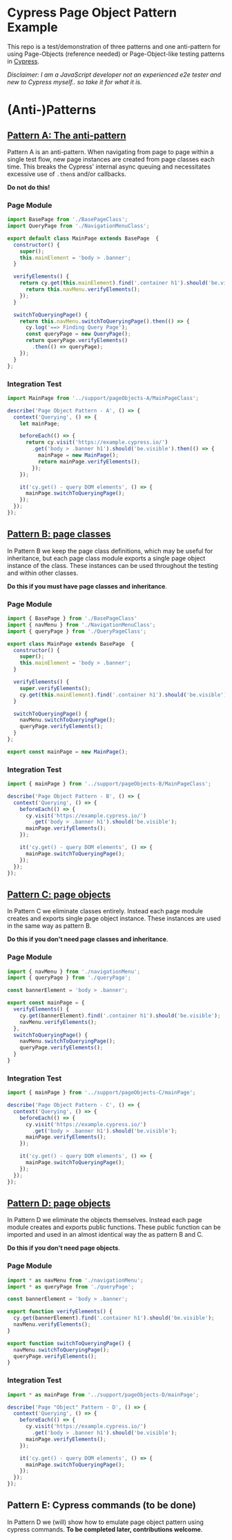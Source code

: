 # Cypress Page Object Pattern Example

This repo is a test/demonstration of three patterns and one anti-pattern for using Page-Objects  (reference needed) or Page-Object-like testing patterns in [Cypress](https://www.cypress.io/).

*Disclaimer: I am a JavaScript developer not an experienced e2e tester and new to Cypress myself.. so take it for what it is.*

# (Anti-)Patterns

## [Pattern A: The anti-pattern](cypress/integration/po-pattern-a.js)

Pattern A is an anti-pattern.  When navigating from page to page within a single test flow, new page instances are created from page classes each time.  This breaks the Cypress' internal async queuing and necessitates excessive use of `.then`s and/or callbacks.

**Do not do this!**

### Page Module

```js
import BasePage from './BasePageClass';
import QueryPage from './NavigationMenuClass';

export default class MainPage extends BasePage  {
  constructor() {
    super();
    this.mainElement = 'body > .banner';
  }

  verifyElements() {
    return cy.get(this.mainElement).find('.container h1').should('be.visible').then(() => {
      return this.navMenu.verifyElements();
    });
  }

  switchToQueryingPage() {
    return this.navMenu.switchToQueryingPage().then(() => {
      cy.log('==> Finding Query Page');
      const queryPage = new QueryPage();
      return queryPage.verifyElements()
        .then(() => queryPage);
    });
  }
};
```

### Integration Test

```js
import MainPage from '../support/pageObjects-A/MainPageClass';

describe('Page Object Pattern - A', () => {
  context('Querying', () => {
    let mainPage;

    beforeEach(() => {
      return cy.visit('https://example.cypress.io/')
        .get('body > .banner h1').should('be.visible').then(() => {
          mainPage = new MainPage();
          return mainPage.verifyElements();
        });
    });

    it('cy.get() - query DOM elements', () => {
      mainPage.switchToQueryingPage();
    });
  });
});
```

## [Pattern B: page classes](cypress/integration/po-pattern-a.js)

In Pattern B we keep the page class definitions, which may be useful for inheritance, but each page class module exports a single page object instance of the class.  These instances can be used throughout the testing and within other classes.

**Do this if you must have page classes and inheritance**.

### Page Module

```js
import { BasePage } from './BasePageClass'
import { navMenu } from './NavigationMenuClass';
import { queryPage } from './QueryPageClass';

export class MainPage extends BasePage  {
  constructor() {
    super();
    this.mainElement = 'body > .banner';
  }

  verifyElements() {
    super.verifyElements();
    cy.get(this.mainElement).find('.container h1').should('be.visible');
  }

  switchToQueryingPage() {
    navMenu.switchToQueryingPage();
    queryPage.verifyElements();
  }
};

export const mainPage = new MainPage();
```

### Integration Test

```js
import { mainPage } from '../support/pageObjects-B/MainPageClass';

describe('Page Object Pattern - B', () => {
  context('Querying', () => {
    beforeEach(() => {
      cy.visit('https://example.cypress.io/')
        .get('body > .banner h1').should('be.visible');
      mainPage.verifyElements();
    });

    it('cy.get() - query DOM elements', () => {
      mainPage.switchToQueryingPage();
    });
  });
});
```

## [Pattern C: page objects](cypress/integration/po-pattern-a.js)

In Pattern C we eliminate classes entirely.  Instead each page module creates and exports single page object instance. These instances are used in the same way as pattern B.

**Do this if you don't need page classes and inheritance**.

### Page Module

```js
import { navMenu } from './navigationMenu';
import { queryPage } from './queryPage';

const bannerElement = 'body > .banner';

export const mainPage = {
  verifyElements() {
    cy.get(bannerElement).find('.container h1').should('be.visible');
    navMenu.verifyElements();
  },
  switchToQueryingPage() {
    navMenu.switchToQueryingPage();
    queryPage.verifyElements();
  }
}
```

### Integration Test

```js
import { mainPage } from '../support/pageObjects-C/mainPage';

describe('Page Object Pattern - C', () => {
  context('Querying', () => {
    beforeEach(() => {
      cy.visit('https://example.cypress.io/')
        .get('body > .banner h1').should('be.visible');
      mainPage.verifyElements();
    });

    it('cy.get() - query DOM elements', () => {
      mainPage.switchToQueryingPage();
    });
  });
});
```

## [Pattern D: page objects](cypress/integration/po-pattern-d.js)

In Pattern D we eliminate the objects themselves.  Instead each page module creates and exports public functions. These public function can be imported and used in an almost identical way the as pattern B and C.

**Do this if you don't need page objects**.

### Page Module

```js
import * as navMenu from './navigationMenu';
import * as queryPage from './queryPage';

const bannerElement = 'body > .banner';

export function verifyElements() {
  cy.get(bannerElement).find('.container h1').should('be.visible');
  navMenu.verifyElements();
}

export function switchToQueryingPage() {
  navMenu.switchToQueryingPage();
  queryPage.verifyElements();
}
```

### Integration Test

```js
import * as mainPage from '../support/pageObjects-D/mainPage';

describe('Page "Object" Pattern - D', () => {
  context('Querying', () => {
    beforeEach(() => {
      cy.visit('https://example.cypress.io/')
        .get('body > .banner h1').should('be.visible');
      mainPage.verifyElements();
    });

    it('cy.get() - query DOM elements', () => {
      mainPage.switchToQueryingPage();
    });
  });
});
```

## Pattern E: Cypress commands (to be done)

In Pattern D we (will) show how to emulate page object pattern using cypress commands. **To be completed later, contributions welcome**.
